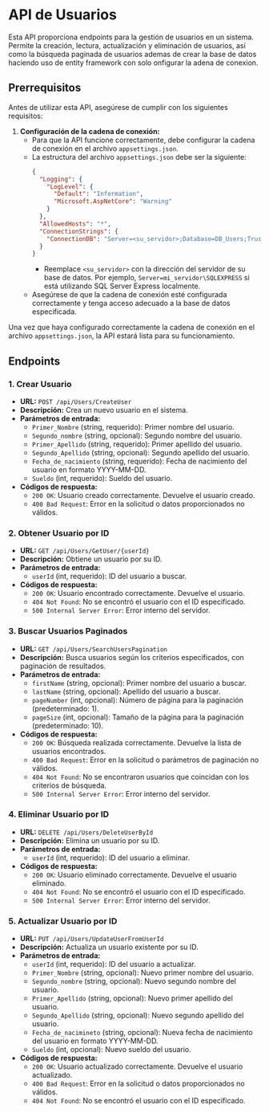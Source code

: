 # API de Usuarios

Esta API proporciona endpoints para la gestión de usuarios en un sistema. Permite la creación, lectura, actualización y eliminación de usuarios, así como la búsqueda paginada de usuarios ademas de crear la base de datos haciendo uso de entity framework con solo onfigurar la adena de conexion.

## Prerrequisitos

Antes de utilizar esta API, asegúrese de cumplir con los siguientes requisitos:

1. **Configuración de la cadena de conexión:**
   - Para que la API funcione correctamente, debe configurar la cadena de conexión en el archivo `appsettings.json`.
   - La estructura del archivo `appsettings.json` debe ser la siguiente:
     ```json
     {
       "Logging": {
         "LogLevel": {
           "Default": "Information",
           "Microsoft.AspNetCore": "Warning"
         }
       },
       "AllowedHosts": "*",
       "ConnectionStrings": {
         "ConnectionDB": "Server=<su_servidor>;Database=DB_Users;Trusted_Connection=true;TrustServerCertificate=true"
       }
     }
     ```
     - Reemplace `<su_servidor>` con la dirección del servidor de su base de datos. Por ejemplo, `Server=mi_servidor\SQLEXPRESS` si está utilizando SQL Server Express localmente.
   - Asegúrese de que la cadena de conexión esté configurada correctamente y tenga acceso adecuado a la base de datos especificada.

Una vez que haya configurado correctamente la cadena de conexión en el archivo `appsettings.json`, la API estará lista para su funcionamiento.

## Endpoints

### 1. Crear Usuario

- **URL:** `POST /api/Users/CreateUser`
- **Descripción:** Crea un nuevo usuario en el sistema.
- **Parámetros de entrada:**
  - `Primer_Nombre` (string, requerido): Primer nombre del usuario.
  - `Segundo_nombre` (string, opcional): Segundo nombre del usuario.
  - `Primer_Apellido` (string, requerido): Primer apellido del usuario.
  - `Segundo_Apellido` (string, opcional): Segundo apellido del usuario.
  - `Fecha_de_nacimiento` (string, requerido): Fecha de nacimiento del usuario en formato YYYY-MM-DD.
  - `Sueldo` (int, requerido): Sueldo del usuario.
- **Códigos de respuesta:**
  - `200 OK`: Usuario creado correctamente. Devuelve el usuario creado.
  - `400 Bad Request`: Error en la solicitud o datos proporcionados no válidos.

### 2. Obtener Usuario por ID

- **URL:** `GET /api/Users/GetUser/{userId}`
- **Descripción:** Obtiene un usuario por su ID.
- **Parámetros de entrada:**
  - `userId` (int, requerido): ID del usuario a buscar.
- **Códigos de respuesta:**
  - `200 OK`: Usuario encontrado correctamente. Devuelve el usuario.
  - `404 Not Found`: No se encontró el usuario con el ID especificado.
  - `500 Internal Server Error`: Error interno del servidor.

### 3. Buscar Usuarios Paginados

- **URL:** `GET /api/Users/SearchUsersPagination`
- **Descripción:** Busca usuarios según los criterios especificados, con paginación de resultados.
- **Parámetros de entrada:**
  - `firstName` (string, opcional): Primer nombre del usuario a buscar.
  - `lastName` (string, opcional): Apellido del usuario a buscar.
  - `pageNumber` (int, opcional): Número de página para la paginación (predeterminado: 1).
  - `pageSize` (int, opcional): Tamaño de la página para la paginación (predeterminado: 10).
- **Códigos de respuesta:**
  - `200 OK`: Búsqueda realizada correctamente. Devuelve la lista de usuarios encontrados.
  - `400 Bad Request`: Error en la solicitud o parámetros de paginación no válidos.
  - `404 Not Found`: No se encontraron usuarios que coincidan con los criterios de búsqueda.
  - `500 Internal Server Error`: Error interno del servidor.

### 4. Eliminar Usuario por ID

- **URL:** `DELETE /api/Users/DeleteUserById`
- **Descripción:** Elimina un usuario por su ID.
- **Parámetros de entrada:**
  - `userId` (int, requerido): ID del usuario a eliminar.
- **Códigos de respuesta:**
  - `200 OK`: Usuario eliminado correctamente. Devuelve el usuario eliminado.
  - `404 Not Found`: No se encontró el usuario con el ID especificado.
  - `500 Internal Server Error`: Error interno del servidor.

### 5. Actualizar Usuario por ID

- **URL:** `PUT /api/Users/UpdateUserFromUserId`
- **Descripción:** Actualiza un usuario existente por su ID.
- **Parámetros de entrada:**
  - `userId` (int, requerido): ID del usuario a actualizar.
  - `Primer_Nombre` (string, opcional): Nuevo primer nombre del usuario.
  - `Segundo_nombre` (string, opcional): Nuevo segundo nombre del usuario.
  - `Primer_Apellido` (string, opcional): Nuevo primer apellido del usuario.
  - `Segundo_Apellido` (string, opcional): Nuevo segundo apellido del usuario.
  - `Fecha_de_nacimineto` (string, opcional): Nueva fecha de nacimiento del usuario en formato YYYY-MM-DD.
  - `Sueldo` (int, opcional): Nuevo sueldo del usuario.
- **Códigos de respuesta:**
  - `200 OK`: Usuario actualizado correctamente. Devuelve el usuario actualizado.
  - `400 Bad Request`: Error en la solicitud o datos proporcionados no válidos.
  - `404 Not Found`: No se encontró el usuario con el ID especificado.
